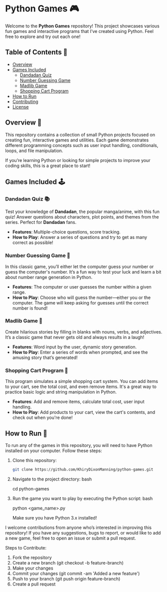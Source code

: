 # Python Games 🎮

Welcome to the **Python Games** repository! This project showcases various fun games and interactive programs that I’ve created using Python. Feel free to explore and try out each one!

## Table of Contents 📜

- [Overview](#overview)
- [Games Included](#games-included)
  - [Dandadan Quiz](#dandadan-quiz)
  - [Number Guessing Game](#number-guessing-game)
  - [Madlib Game](#madlib-game)
  - [Shopping Cart Program](#shopping-cart-program)
- [How to Run](#how-to-run)
- [Contributing](#contributing)
- [License](#license)

## Overview 🌟

This repository contains a collection of small Python projects focused on creating fun, interactive games and utilities. Each game demonstrates different programming concepts such as user input handling, conditionals, loops, and file manipulation. 

If you’re learning Python or looking for simple projects to improve your coding skills, this is a great place to start!

## Games Included 🕹️

### Dandadan Quiz 📚

Test your knowledge of **Dandadan**, the popular manga/anime, with this fun quiz! Answer questions about characters, plot points, and themes from the series. Perfect for **Dandadan** fans.

- **Features**: Multiple-choice questions, score tracking.
- **How to Play**: Answer a series of questions and try to get as many correct as possible!

### Number Guessing Game 🔢

In this classic game, you’ll either let the computer guess your number or guess the computer's number. It’s a fun way to test your luck and learn a bit about number range generation in Python.

- **Features**: The computer or user guesses the number within a given range.
- **How to Play**: Choose who will guess the number—either you or the computer. The game will keep asking for guesses until the correct number is found!

### Madlib Game 📝

Create hilarious stories by filling in blanks with nouns, verbs, and adjectives. It’s a classic game that never gets old and always results in a laugh!

- **Features**: Word input by the user, dynamic story generation.
- **How to Play**: Enter a series of words when prompted, and see the amusing story that’s generated!

### Shopping Cart Program 🛒

This program simulates a simple shopping cart system. You can add items to your cart, see the total cost, and even remove items. It's a great way to practice basic logic and string manipulation in Python.

- **Features**: Add and remove items, calculate total cost, user input handling.
- **How to Play**: Add products to your cart, view the cart's contents, and check out when you're done!

## How to Run 🚀

To run any of the games in this repository, you will need to have Python installed on your computer. Follow these steps:

1. Clone this repository:
   ```bash
   git clone https://github.com/KhiryDixonManning/python-games.git

2. Navigate to the project directory:
    bash 

    cd python-games

3. Run the game you want to play by executing the Python script:
    bash

    python <game_name>.py

    Make sure you have Python 3.x installed!


I welcome contributions from anyone who’s interested in improving this repository! If you have any suggestions, bugs to report, or would like to add a new game, feel free to open an issue or submit a pull request.

Steps to Contribute:

1. Fork the repository
2. Create a new branch (git checkout -b feature-branch)
3. Make your changes
4. Commit your changes (git commit -am 'Added a new feature')
5. Push to your branch (git push origin feature-branch)
6. Create a pull request